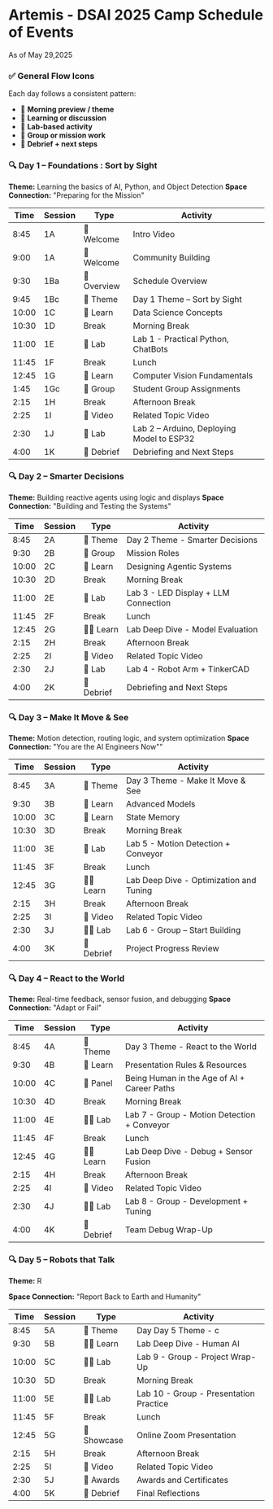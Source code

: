 # Artemis - DSAI 2025 Camp Schedule of Events

As of May 29,2025


### ✅ **General Flow Icons**

Each day follows a consistent pattern:

* 🌅 **Morning preview / theme**
* 📘 **Learning or discussion**
* 🔬 **Lab-based activity**
* 🧠 **Group or mission work**
* 🔁 **Debrief + next steps**

### 🔍 **Day 1 – Foundations : Sort by Sight**

**Theme:** Learning the basics of AI, Python, and Object Detection
**Space Connection:** "Preparing for the Mission"


| Time  | Session     | Type     | Activity                       |
| ----- | ----------- | -------- | ------------------------------ |
| 8:45  | 1A          | 🌅 Welcome  | Intro Video                    |
| 9:00  | 1A          | 🌅 Welcome  | Community Building             |
| 9:30  | 1Ba         | 🌅 Overview | Schedule Overview              |
| 9:45  | 1Bc         | 🌅 Theme    | Day 1 Theme – Sort by Sight    |
| 10:00 | 1C          | 📘 Learn    | Data Science Concepts          |
| 10:30 | 1D          |  Break       | Morning Break                  |
| 11:00 | 1E          | 🔬 Lab      | Lab 1 - Practical Python, ChatBots      |
| 11:45 | 1F          | Break        |  Lunch  
| 12:45 | 1G          | 📘 Learn    | Computer Vision Fundamentals   |
| 1:45  | 1Gc         | 🧠 Group    | Student Group Assignments      |
| 2:15  | 1H          | Break        | Afternoon Break                |
| 2:25  | 1I          | 📘 Video     | Related Topic Video           |
| 2:30  | 1J          | 🔬 Lab       | Lab 2 – Arduino, Deploying Model to ESP32 |
| 4:00  | 1K          | 🔁 Debrief   | Debriefing and Next Steps      |

### 🔍 **Day 2 – Smarter Decisions**

**Theme:** Building reactive agents using logic and displays
**Space Connection:** "Building and Testing the Systems"

| Time  | Session  | Type  | Activity                     |
| ----- | -------- | ----- | ---------------------------- |
| 8:45  | 2A       | 🌅 Theme    | Day 2 Theme - Smarter Decisions            |
| 9:30  | 2B       | 🧠 Group | Mission Roles                |
| 10:00 | 2C       | 📘 Learn | Designing Agentic Systems    |
| 10:30 | 2D       | Break    | Morning Break                  |
| 11:00 | 2E       | 🔬 Lab      | Lab 3 - LED Display + LLM Connection |
| 11:45 | 2F       | Break    | Lunch                          |
| 12:45 | 2G       | 📘🧠 Learn  | Lab Deep Dive -  Model Evaluation             |
| 2:15  | 2H       | Break      | Afternoon Break                |
| 2:25  | 2I       | 📘 Video     | Related Topic Video           |
| 2:30  | 2J       | 🔬 Lab      | Lab 4 - Robot Arm + TinkerCAD        |
| 4:00  | 2K       |🔁 Debrief  | Debriefing and Next Steps      |


### 🔍 **Day 3 – Make It Move & See**

**Theme:** Motion detection, routing logic, and system optimization
**Space Connection:** "You are the AI Engineers Now""

| Time  | Session | Type    | Activity                    |
| ----- | ------- | ------- | --------------------------- |
| 8:45  | 3A      | 🌅 Theme    | Day 3 Theme - Make It Move & See          |
| 9:30  | 3B      | 📘 Learn   | Advanced Models             |
| 10:00 | 3C      | 📘 Learn   | State Memory                |
| 10:30 | 3D      | Break    | Morning Break                  |
| 11:00 | 3E      | 🔬 Lab   | Lab 5 - Motion Detection + Conveyor |
| 11:45 | 3F      | Break    | Lunch                          |
| 12:45 | 3G      | 📘🧠 Learn   | Lab Deep Dive - Optimization and Tuning     |
| 2:15  | 3H      | Break      | Afternoon Break                |
| 2:25  | 3I      | 📘 Video     | Related Topic Video           |
| 2:30  | 3J      | 🔬🧠 Lab | Lab 6 - Group – Start Building            |
| 4:00  | 3K      | 🔁 Debrief | Project Progress Review     |

### 🔍 **Day 4 – React to the World**

**Theme:** Real-time feedback, sensor fusion, and debugging
**Space Connection:** "Adapt or Fail"

| Time  | Session | Type  | Activity                     |
| ----- | ------- | ----- | ---------------------------- |
| 8:45  | 4A      | 🌅 Theme    | Day 3 Theme - React to the World           |
| 9:30  | 4B      | 📘 Learn   | Presentation Rules & Resources               |
| 10:00 | 4C      | 📘 Panel   | Being Human in the Age of AI + Career Paths |
| 10:30 | 4D      | Break       | Morning Break                  |
| 11:00 | 4E      | 🔬🧠 Lab   | Lab 7 - Group - Motion Detection + Conveyor |
| 11:45 | 4F      | Break       | Lunch     |
| 12:45 | 4G      | 📘🧠 Learn | Lab Deep Dive -  Debug + Sensor Fusion |
| 2:15  | 4H      | Break       | Afternoon Break                |
| 2:25  | 4I      | 📘 Video     | Related Topic Video           |
| 2:30  | 4J      | 🔬🧠 Lab | Lab 8 - Group - Development + Tuning        |
| 4:00  | 4K      | 🔁 Debrief  | Team Debug Wrap-Up                           |

### 🔍 **Day 5 – Robots that Talk**

**Theme:** R

**Space Connection:** "Report Back to Earth and Humanity"

| Time  | Session | Type  | Activity                     |
| ----- | ------- | ----- | ---------------------------- |
| 8:45  | 5A      | 🌅 Theme    | Day Day 5 Theme - c           |
| 9:30  | 5B      | 📘🧠 Learn    | Lab Deep Dive - Human AI          |
| 10:00 | 5C      | 🔬🧠 Lab   | Lab 9 - Group - Project Wrap-Up          |
| 10:30 | 5D      | Break    | Morning Break                  |
| 11:00 | 5E      | 🔬🧠 Lab       | Lab 10 - Group - Presentation Practice    |
| 11:45 | 5F      | Break    | Lunch     |
| 12:45 | 5G      | 🔁 Showcase | Online Zoom Presentation |
| 2:15  | 5H      | Break      | Afternoon Break                |
| 2:25  | 5I      | 📘 Video     | Related Topic Video           |
| 2:30  | 5J      | 🔁 Awards   | Awards and Certificates  |
| 4:00  | 5K      | 🔁 Debrief  | Final Reflections        |


